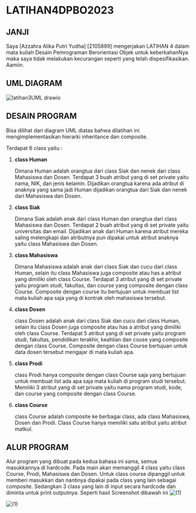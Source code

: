 # LATIHAN4DPBO2023

## JANJI
Saya [Azzahra Alika Putri Yudha] [2105899] mengerjakan LATIHAN 4 dalam mata kuliah Desain Pemrograman Berorientasi Objek untuk keberkahanNya maka saya tidak melakukan kecurangan seperti yang telah dispesifikasikan. Aamiin.

## UML DIAGRAM
![latihan3UML drawio](https://user-images.githubusercontent.com/101117829/222184102-b4c1e610-2f2e-401c-922f-892ab956d7c6.png)

## DESAIN PROGRAM
Bisa dilihat dari diagram UML diatas bahwa dilatihan ini mengimplementasikan hierarki inheritance dan composite. 

Terdapat 6 class yaitu :
1. **class Human**

    Dimana Human adalah orangtua dari class Siak dan nenek dari class Mahasiswa dan Dosen. Terdapat 3 buah atribut yang di set private yaitu nama, NIK, dan jenis kelamin. 
    Dijadikan orangtua karena ada atribut di anaknya yang sama jadi Human dijadikan orangtua dari Siak dan nenek dari Mahasiswa dan Dosen. 

2. **class Siak**
  
    Dimana Siak adalah anak dari class Human dan orangtua dari class Mahasiswa dan Dosen. Terdapat 2 buah atribut yang di set private yaitu universitas dan email. 
    Dijadikan anak dari Human karena atribut mereka saling melengkapi dan atributnya pun dipakai untuk atribut anaknya yaitu class Mahasiswa dan Dosen.
  
3. **class Mahasiswa**
  
    Dimana Mahasiswa adalah anak dari class Siak dan cucu dari class Human, selain itu class Mahasiswa juga composite atau has a atribut yang dimiliki oleh class Course. Terdapat 3 atribut yang di set private yaitu program studi, fakultas, dan course yang composite dengan class Course. 
  Composite dengan course itu bertujuan untuk membuat list mata kuliah apa saja yang di kontrak oleh mahasiswa tersebut.
  
4. **class Dosen**
  
    class Dosen adalah anak dari class Siak dan cucu dari class Human, selain itu class Dosen juga composite atau has a atribut yang dimiliki oleh class Course. Terdapat 5 atribut yang di set private yaitu program studi, fakultas, pendidikan terakhir, keahlian dan couse yang composite dengan class Course.
    Composite dengan class Course bertujuan untuk data dosen tersebut mengajar di mata kuliah apa. 
  
5. **class Prodi**

    class Prodi hanya composite dengan class Course saja yang bertujuan untuk membuat list ada apa saja mata kuliah di program studi tersebut. Memiliki 3 atribut yang di set private yaitu nama program studi, kode, dan course yang composite dengan class Course.
  
6. **class Course**

    class Course adalah composite ke berbagai class, ada class Mahasiswa, Dosen dan Prodi. Class Course hanya memiliki satu atribut yaitu atribut matkul. 
  
## ALUR PROGRAM
Alur program yang dibuat pada kedua bahasa ini sama, semua masukkannya di hardcode. 
Pada main akan memanggil 4 class yaitu class Course, Prodi, Mahasiswa dan Dosen. Untuk class course dipanggil untuk memberi masukkan dan nantinya dipakai pada class yang lain sebagai composite. Sedangkan 3 class yang lain di input secara hardcode dan diminta untuk print outputnya. 
Seperti hasil Screenshot dibawah ini
![(1)](https://user-images.githubusercontent.com/101117829/223185589-206dde57-ec26-4459-9496-0bfefcc655c2.PNG)

![(1)](https://user-images.githubusercontent.com/101117829/223185730-0cd174bf-7e79-45ab-89ec-e4d8712fed29.PNG)

